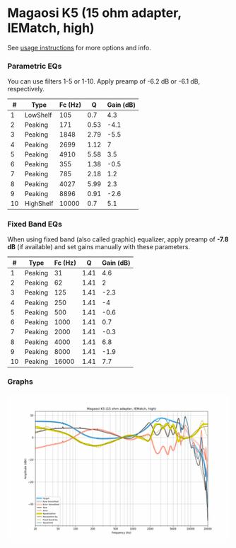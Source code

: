 # Magaosi K5 (15 ohm adapter, IEMatch, high)
See [usage instructions](https://github.com/jaakkopasanen/AutoEq#usage) for more options and info.

### Parametric EQs
You can use filters 1-5 or 1-10. Apply preamp of -6.2 dB or -6.1 dB, respectively.

|   # | Type      |   Fc (Hz) |    Q |   Gain (dB) |
|-----|-----------|-----------|------|-------------|
|   1 | LowShelf  |       105 | 0.7  |         4.3 |
|   2 | Peaking   |       171 | 0.53 |        -4.1 |
|   3 | Peaking   |      1848 | 2.79 |        -5.5 |
|   4 | Peaking   |      2699 | 1.12 |         7   |
|   5 | Peaking   |      4910 | 5.58 |         3.5 |
|   6 | Peaking   |       355 | 1.38 |        -0.5 |
|   7 | Peaking   |       785 | 2.18 |         1.2 |
|   8 | Peaking   |      4027 | 5.99 |         2.3 |
|   9 | Peaking   |      8896 | 0.91 |        -2.6 |
|  10 | HighShelf |     10000 | 0.7  |         5.1 |

### Fixed Band EQs
When using fixed band (also called graphic) equalizer, apply preamp of **-7.8 dB** (if available) and set gains manually with these parameters.

|   # | Type    |   Fc (Hz) |    Q |   Gain (dB) |
|-----|---------|-----------|------|-------------|
|   1 | Peaking |        31 | 1.41 |         4.6 |
|   2 | Peaking |        62 | 1.41 |         2   |
|   3 | Peaking |       125 | 1.41 |        -2.3 |
|   4 | Peaking |       250 | 1.41 |        -4   |
|   5 | Peaking |       500 | 1.41 |        -0.6 |
|   6 | Peaking |      1000 | 1.41 |         0.7 |
|   7 | Peaking |      2000 | 1.41 |        -0.3 |
|   8 | Peaking |      4000 | 1.41 |         6.8 |
|   9 | Peaking |      8000 | 1.41 |        -1.9 |
|  10 | Peaking |     16000 | 1.41 |         7.7 |

### Graphs
![](./Magaosi%20K5%20(15%20ohm%20adapter,%20IEMatch,%20high).png)
